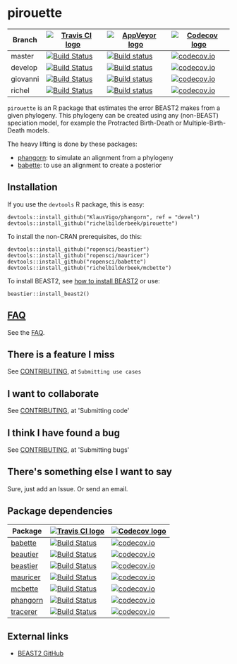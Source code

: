 # pirouette

Branch|[![Travis CI logo](pics/TravisCI.png)](https://travis-ci.org)|[![AppVeyor logo](pics/AppVeyor.png)](https://www.appveyor.com)|[![Codecov logo](pics/Codecov.png)](https://www.codecov.io)
---|---|---|---
master|[![Build Status](https://travis-ci.org/richelbilderbeek/pirouette.svg?branch=master)](https://travis-ci.org/richelbilderbeek/pirouette)|[![Build status](https://ci.appveyor.com/api/projects/status/vr5jkcx975w1ggcn/branch/master?svg=true)](https://ci.appveyor.com/project/richelbilderbeek/pirouette/branch/master)|[![codecov.io](https://codecov.io/github/richelbilderbeek/pirouette/coverage.svg?branch=master)](https://codecov.io/github/richelbilderbeek/pirouette/branch/master)
develop|[![Build Status](https://travis-ci.org/richelbilderbeek/pirouette.svg?branch=develop)](https://travis-ci.org/richelbilderbeek/pirouette)|[![Build status](https://ci.appveyor.com/api/projects/status/vr5jkcx975w1ggcn/branch/master?svg=true)](https://ci.appveyor.com/project/richelbilderbeek/pirouette/branch/develop)|[![codecov.io](https://codecov.io/github/richelbilderbeek/pirouette/coverage.svg?branch=master)](https://codecov.io/github/richelbilderbeek/pirouette/branch/master)
giovanni|[![Build Status](https://travis-ci.org/richelbilderbeek/pirouette.svg?branch=giovanni)](https://travis-ci.org/richelbilderbeek/pirouette)|[![Build status](https://ci.appveyor.com/api/projects/status/vr5jkcx975w1ggcn/branch/master?svg=true)](https://ci.appveyor.com/project/richelbilderbeek/pirouette/branch/giovanni)|[![codecov.io](https://codecov.io/github/richelbilderbeek/pirouette/coverage.svg?branch=master)](https://codecov.io/github/richelbilderbeek/pirouette/branch/master)
richel|[![Build Status](https://travis-ci.org/richelbilderbeek/pirouette.svg?branch=richel)](https://travis-ci.org/richelbilderbeek/pirouette)|[![Build status](https://ci.appveyor.com/api/projects/status/vr5jkcx975w1ggcn/branch/master?svg=true)](https://ci.appveyor.com/project/richelbilderbeek/pirouette/branch/richel)|[![codecov.io](https://codecov.io/github/richelbilderbeek/pirouette/coverage.svg?branch=master)](https://codecov.io/github/richelbilderbeek/pirouette/branch/master)

`pirouette` is an R package that estimates the error BEAST2 makes from a given 
phylogeny. This phylogeny can be created using any (non-BEAST) speciation model,
for example the Protracted Birth-Death or Multiple-Birth-Death models.

The heavy lifting is done by these packages:

 * [phangorn](https://github.com/KlausVigo/phangorn): to simulate an alignment from a phylogeny
 * [babette](https://github.com/ropensci/babette): to use an alignment to create a posterior

## Installation

If you use the `devtools` R package, this is easy:

```{r}
devtools::install_github("KlausVigo/phangorn", ref = "devel")
devtools::install_github("richelbilderbeek/pirouette")
```

To install the non-CRAN prerequisites, do this:

```{r}
devtools::install_github("ropensci/beastier")
devtools::install_github("ropensci/mauricer")
devtools::install_github("ropensci/babette")
devtools::install_github("richelbilderbeek/mcbette")
```

To install BEAST2, see [how to install BEAST2](https://github.com/ropensci/beastier/blob/master/install_beast2.md)
or use:

```{r}
beastier::install_beast2()
```

## [FAQ](doc/faq.md)

See the [FAQ](doc/faq.md).

## There is a feature I miss

See [CONTRIBUTING](CONTRIBUTING.md), at `Submitting use cases`

## I want to collaborate

See [CONTRIBUTING](CONTRIBUTING.md), at 'Submitting code'

## I think I have found a bug

See [CONTRIBUTING](CONTRIBUTING.md), at 'Submitting bugs' 

## There's something else I want to say

Sure, just add an Issue. Or send an email.

## Package dependencies

Package|[![Travis CI logo](pics/TravisCI.png)](https://travis-ci.org)|[![Codecov logo](pics/Codecov.png)](https://www.codecov.io)
---|---|---
[babette](https://github.com/ropensci/babette)|[![Build Status](https://travis-ci.org/ropensci/babette.svg?branch=master)](https://travis-ci.org/ropensci/babette)|[![codecov.io](https://codecov.io/github/ropensci/babette/coverage.svg?branch=master)](https://codecov.io/github/ropensci/babette/branch/master)
[beautier](https://github.com/ropensci/beautier)|[![Build Status](https://travis-ci.org/ropensci/beautier.svg?branch=master)](https://travis-ci.org/ropensci/beautier)|[![codecov.io](https://codecov.io/github/ropensci/beautier/coverage.svg?branch=master)](https://codecov.io/github/ropensci/beautier/branch/master)
[beastier](https://github.com/ropensci/beastier)|[![Build Status](https://travis-ci.org/ropensci/beastier.svg?branch=master)](https://travis-ci.org/ropensci/beastier)|[![codecov.io](https://codecov.io/github/ropensci/beastier/coverage.svg?branch=master)](https://codecov.io/github/ropensci/beastier/branch/master)
[mauricer](https://github.com/ropensci/mauricer)|[![Build Status](https://travis-ci.org/ropensci/mauricer.svg?branch=master)](https://travis-ci.org/ropensci/mauricer)|[![codecov.io](https://codecov.io/github/ropensci/mauricer/coverage.svg?branch=master)](https://codecov.io/github/ropensci/mauricer/branch/master)
[mcbette](https://github.com/richelbilderbeek/mcbette)|[![Build Status](https://travis-ci.org/richelbilderbeek/mcbette.svg?branch=master)](https://travis-ci.org/richelbilderbeek/mcbette)|[![codecov.io](https://codecov.io/github/richelbilderbeek/mcbette/coverage.svg?branch=master)](https://codecov.io/github/richelbilderbeek/mcbette/branch/master)
[phangorn](https://github.com/KlausVigo/phangorn)|[![Build Status](https://travis-ci.org/KlausVigo/phangorn.svg?branch=master)](https://travis-ci.org/KlausVigo/phangorn)|[![codecov.io](https://codecov.io/github/KlausVigo/phangorn/coverage.svg?branch=master)](https://codecov.io/github/KlausVigo/phangorn/branch/master)
[tracerer](https://github.com/ropensci/tracerer)|[![Build Status](https://travis-ci.org/ropensci/tracerer.svg?branch=master)](https://travis-ci.org/ropensci/tracerer)|[![codecov.io](https://codecov.io/github/ropensci/tracerer/coverage.svg?branch=master)](https://codecov.io/github/ropensci/tracerer/branch/master)

## External links

 * [BEAST2 GitHub](https://github.com/CompEvol/beast2)

